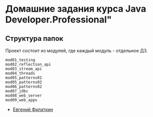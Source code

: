 # Домашние задания курса Java Developer.Professional"

## Структура папок
Проект состоит из модулей, где каждый модуль - отдельное ДЗ.

```
mod01_testing
mod02_reflection_api
mod03_stream_api
mod04_threads  
mod05_patterns01
mod05_patterns02
mod06_patterns02
mod07_jdbc
mod08_web_server
mod09_web_apps
```

- [Евгений Филаткин](https://github.com/filatkinen)